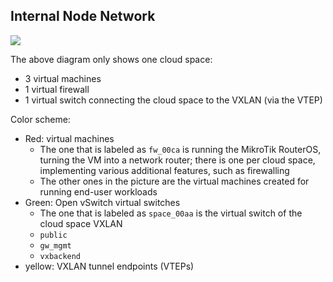 ## Internal Node Network

![](InternalNodeNetwork.png)

The above diagram only shows one cloud space:

- 3 virtual machines
- 1 virtual firewall
- 1 virtual switch connecting the cloud space to the VXLAN (via the VTEP)

Color scheme:

- Red: virtual machines
  - The one that is labeled as `fw_00ca` is running the MikroTik RouterOS, turning the VM into a network router; there is one per cloud space, implementing various additional features, such as firewalling
  - The other ones in the picture are the virtual machines created for running end-user workloads
- Green: Open vSwitch virtual switches
  - The one that is labeled as `space_00aa` is the virtual switch of the cloud space VXLAN
  - `public`
  - `gw_mgmt`
  - `vxbackend`
- yellow: VXLAN tunnel endpoints (VTEPs)
